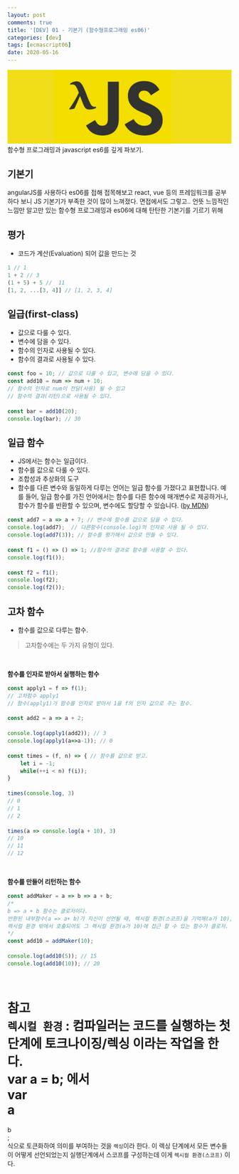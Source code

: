 ```yaml
---
layout: post
comments: true
title: '[DEV] 01 - 기본기 (함수형프로그래밍 es06)'
categories: [dev]
tags: [ecmascript06]
date: 2020-05-16
---
```

![headerimg](/assets/img/subcate/functional.png)
함수형 프로그래밍과 javascript es6를 깊게 파보기.

## 기본기
angularJS를 사용하다 es06를 접해 접목해보고 react, vue 등의 프레임워크를 공부하다 보니 JS 기본기가 부족한 것이 많이 느껴졌다. 면접에서도 그렇고.. 언뜻 느낌적인 느낌만 알고만 있는 함수형 프로그래밍과 es06에 대해 탄탄한 기본기를 기르기 위해  


## 평가
- 코드가 계산(Evaluation) 되어 값을 만드는 것
  
~~~javascript
1 // 1
1 + 2 // 3
(1 + 5) + 5 //  11
[1, 2, ...[3, 4]] // [1, 2, 3, 4]
~~~
  
  
## 일급(first-class)
- 값으로 다룰 수 있다.
- 변수에 담을 수 있다.
- 함수의 인자로 사용될 수 있다.
- 함수의 결과로 사용될 수 있다.

~~~javascript
const foo = 10; // 값으로 다룰 수 있고, 변수에 담을 수 있다.
const add10 = num => num + 10; 
// 함수의 인자로 num이 전달(사용) 될 수 있고
// 함수의 결과(리턴)으로 사용될 수 있다.

const bar = add10(20);
console.log(bar); // 30
~~~


## 일급 함수
- JS에서는 함수는 일급이다.
- 함수를 값으로 다룰 수 있다.
- 조합성과 추상화의 도구
- 함수를 다른 변수와 동일하게 다루는 언어는 일급 함수를 가졌다고 표현합니다. 예를 들어, 일급 함수를 가진 언어에서는 함수를 다른 함수에 매개변수로 제공하거나, 함수가 함수를 반환할 수 있으며, 변수에도 할당할 수 있습니다. ([by MDN](https://developer.mozilla.org/ko/docs/Glossary/First-class_Function))

~~~javascript
const add7 = a => a + 7; // 변수에 함수를 값으로 담을 수 있다.
console.log(add7);  // 다른함수(console.log)의 인자로 사용 될 수 있다.
console.log(add7(3)); // 함수를 평가해서 값으로 만들 수 있다.

const f1 = () => () => 1; //함수의 결과로 함수를 사용할 수 있다.
console.log(f1()); 

const f2 = f1();
console.log(f2);
console.log(f2()); 
~~~


## 고차 함수
- 함수를 값으로 다루는 함수.
>고차함수에는 두 가지 유형이 있다.  
  
<br>

**함수를 인자로 받아서 실행하는 함수**
~~~javascript
const apply1 = f => f(1); 
// 고차함수 apply1
// 함수(apply1)가 함수를 인자로 받아서 1을 f의 인자 값으로 주는 함수. 

const add2 = a => a + 2;

console.log(apply1(add2)); // 3
console.log(apply1(a=>a-1)); // 0

const times = (f, n) => { // 함수를 값으로 받고.
    let i = -1;
    while(++i < n) f(i));
}

times(console.log, 3)
// 0
// 1
// 2

times(a => console.log(a + 10), 3)
// 10
// 11
// 12
~~~  

<br>

**함수를 만들어 리턴하는 함수**
~~~javascript
const addMaker = a => b => a + b;
/*
b => a + b 함수는 클로저이다. 
반환된 내부함수(a => a+ b)가 자신이 선언될 때, 렉시컬 환경(스코프)을 기억해(a가 10), 
렉시컬 환경 밖에서 호출되어도 그 렉시컬 환경(a가 10)에 접근 할 수 있는 함수가 클로저.
*/
const add10 = addMaker(10);

console.log(add10(5)); // 15
console.log(add10(10)); // 20
~~~

<br>

**참고**  
`렉시컬 환경` : 컴파일러는 코드를 실행하는 첫 단계에 토크나이징/렉싱 이라는 작업을 한다.  
var a = b; 에서  
var  
a  
=  
b  
;  
식으로 토큰화하여 의미를 부여하는 것을 `렉싱`이라 한다.
이 렉싱 단계에서 모든 변수들이 어떻게 선언되었는지 실행단계에서 스코프를 구성하는데 이게 `렉시컬 환경(스코프)` 이다.
